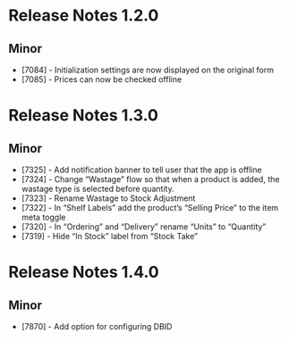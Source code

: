# Release Notes 1.2.0

## Minor

* [7084] - Initialization settings are now displayed on the original form
* [7085] - Prices can now be checked offline
# Release Notes 1.3.0

## Minor

* [7325] - Add notification banner to tell user that the app is offline
* [7324] - Change “Wastage” flow so that when a product is added, the wastage type is selected before quantity.
* [7323] - Rename Wastage to Stock Adjustment
* [7322] - In “Shelf Labels” add the product’s “Selling Price” to the item meta toggle
* [7320] - In “Ordering” and “Delivery” rename “Units” to “Quantity”
* [7319] - Hide “In Stock” label from “Stock Take”
# Release Notes 1.4.0

## Minor

* [7870] - Add option for configuring DBID
